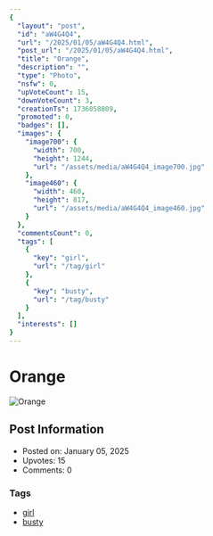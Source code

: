 ```yaml
---
{
  "layout": "post",
  "id": "aW4G4Q4",
  "url": "/2025/01/05/aW4G4Q4.html",
  "post_url": "/2025/01/05/aW4G4Q4.html",
  "title": "Orange",
  "description": "",
  "type": "Photo",
  "nsfw": 0,
  "upVoteCount": 15,
  "downVoteCount": 3,
  "creationTs": 1736058809,
  "promoted": 0,
  "badges": [],
  "images": {
    "image700": {
      "width": 700,
      "height": 1244,
      "url": "/assets/media/aW4G4Q4_image700.jpg"
    },
    "image460": {
      "width": 460,
      "height": 817,
      "url": "/assets/media/aW4G4Q4_image460.jpg"
    }
  },
  "commentsCount": 0,
  "tags": [
    {
      "key": "girl",
      "url": "/tag/girl"
    },
    {
      "key": "busty",
      "url": "/tag/busty"
    }
  ],
  "interests": []
}
---
```


# Orange

![Orange](/assets/media/aW4G4Q4_image700.jpg)

## Post Information

- Posted on: January 05, 2025
- Upvotes: 15
- Comments: 0

### Tags

- [girl](/tag/girl)
- [busty](/tag/busty)
